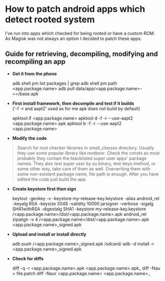 # How to patch android apps which detect rooted system

I've run into apps which checked for being rooted or have a custom ROM.
As Magisk was not always an option I decided to patch these apps.


## Guide for retrieving, decompiling, modifying and recompiling an app

- **Get it from the phone**



    adb shell pm list packages | grep <app>
    adb shell pm path <app.package.name>
    adb pull data/app/<app.package.name>-<someid>==/base.apk


- **First install framework, then decompile and test if it builds**\
 ('-f -r and aapt2' used as for me apk does not build by default)


    apktool if <app.package.name>
    apktool d -f -r --use-aapt2 <app.package.name>.apk
    apktool b -f -r --use-aapt2 <app.package.name>

- **Modify the code**

>    Search for root checker libraries in _smali_classes_ directory.
    Usually they use some popular library like _rootbeer_. Check the consts as most probably they contain the blacklisted super user apps' package names. They also test super user by su binary, test-keys method, or some other way, take care of them as well. Overwriting them with some non-existent package name, file path is enough.
    After you have edited the code just build the app.

- **Create keystore first then sign**


    keytool -genkey -v -keystore my-release-key.keystore -alias android_rel -keyalg RSA -keysize 2048 -validity 10000
    jarsigner -verbose -sigalg SHA1withRSA -digestalg SHA1 -keystore my-release-key.keystore <app>/<app.package.name>/dist/<app.package.name>.apk android_rel
    zipalign -v 4  <app>/<app.package.name>/dist/<app.package.name>.apk <app.package.name>_signed.apk

- **Upload and install or install directly**


    adb push <app>/<app.package.name>_signed.apk /sdcard/
    adb -d install -r <app.package.name>_signed.apk

- **Check for diffs**


    diff -q -r <app.package.name>.apk <app.package.name>.apk_
    diff -Nau <files> > file.patch
    diff -Naur <app.package.name> <app.package.name>_
